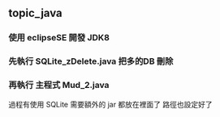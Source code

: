 ## topic_java 

### 使用  eclipseSE 開發   JDK8
### 先執行  SQLite_zDelete.java  把多的DB 刪除  
### 再執行  主程式  Mud_2.java  

過程有使用 SQLite 需要額外的 jar
都放在裡面了  路徑也設定好了
